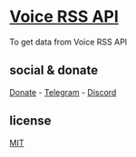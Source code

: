 # [Voice RSS API](https://www.voicerss.org/api/)

To get data from Voice RSS API

## social & donate

[Donate](https://link.mercadopago.com.br/brtmvdl) - [Telegram](https://t.me/+KRmg5MlqgMk0MTg5) - [Discord](https://discord.gg/2zWpWBgmPj)

## license

[MIT](./LICENSE)
